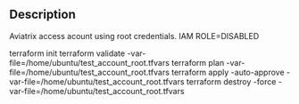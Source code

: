 Description
-----------
Aviatrix access acount using root credentials.  IAM ROLE=DISABLED

terraform init
terraform validate -var-file=/home/ubuntu/test_account_root.tfvars 
terraform plan -var-file=/home/ubuntu/test_account_root.tfvars
terraform apply -auto-approve -var-file=/home/ubuntu/test_account_root.tfvars
terraform destroy -force -var-file=/home/ubuntu/test_account_root.tfvars
